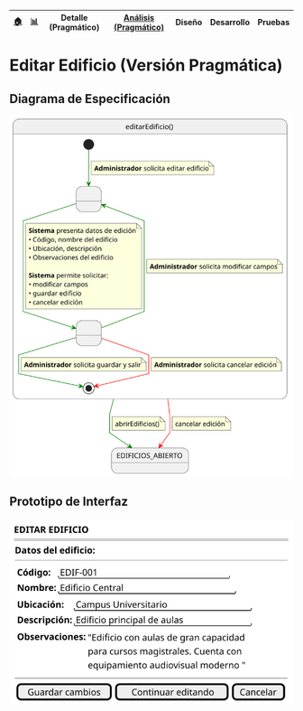 <div align=right>
 
|[🏠️](../../../README.md)|[ 📊](https://raw.githubusercontent.com/mmasias/pySigHor/main/images/RUP/99-seguimiento/diagrama-contexto-administrador.svg)|**Detalle (Pragmático)**|[Análisis (Pragmático)](../../../01-analisis/casos-uso/editarEdificio/README.md)|Diseño|Desarrollo|Pruebas|
|-|-|-|-|-|-|-|

</div>

# Editar Edificio (Versión Pragmática)

## Diagrama de Especificación

<div align=center>

![editarEdificio](/images/RUP/00-casos-uso/02-detalle/editarEdificio/editarEdificio.svg)

</div>

## Prototipo de Interfaz

<div align=center>

![editarEdificio-wireframe](/images/RUP/00-casos-uso/02-detalle/editarEdificio/editarEdificio-wireframe.svg)

</div>
